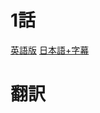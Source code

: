 # 1話

[英語版](https://www1.9anime.to/watch/love-live-school-idol-project-dub.6y04/po98j6)
[日本語+字幕](https://www1.9anime.to/watch/love-live-school-idol-project.yklj/574x5m)

# 翻訳
